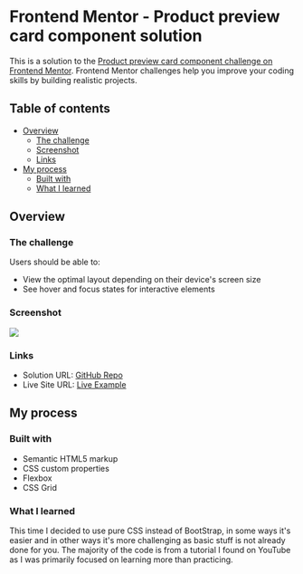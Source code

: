 # Frontend Mentor - Product preview card component solution

This is a solution to the [Product preview card component challenge on Frontend Mentor](https://www.frontendmentor.io/challenges/product-preview-card-component-GO7UmttRfa). Frontend Mentor challenges help you improve your coding skills by building realistic projects. 

## Table of contents

- [Overview](#overview)
  - [The challenge](#the-challenge)
  - [Screenshot](#screenshot)
  - [Links](#links)
- [My process](#my-process)
  - [Built with](#built-with)
  - [What I learned](#what-i-learned)

## Overview

### The challenge

Users should be able to:

- View the optimal layout depending on their device's screen size
- See hover and focus states for interactive elements

### Screenshot

![](https://danbarber.github.io/FrontendMentour/product-preview-card-component-main/images/solution-preview.png)

### Links

- Solution URL: [GitHub Repo](https://github.com/DanBarber/FrontendMentour/tree/main/product-preview-card-component-main)
- Live Site URL: [Live Example](https://danbarber.github.io/FrontendMentour/product-preview-card-component-main)

## My process

### Built with

- Semantic HTML5 markup
- CSS custom properties
- Flexbox
- CSS Grid


### What I learned

This time I decided to use pure CSS instead of BootStrap, in some ways it's easier and in other ways it's more challenging as basic stuff is not already done for you. The majority of the code is from a tutorial I found on YouTube as I was primarily focused on learning more than practicing.